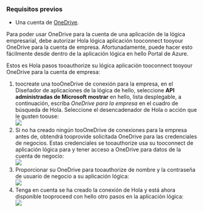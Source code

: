 ### <a name="prerequisites"></a>Requisitos previos
* Una cuenta de [OneDrive](http://OneDrive.com). 

Para poder usar OneDrive para la cuenta de una aplicación de la lógica empresarial, debe autorizar Hola lógica aplicación tooconnect tooyour OneDrive para la cuenta de empresa. Afortunadamente, puede hacer esto fácilmente desde dentro de la aplicación lógica en hello Portal de Azure. 

Estos es Hola pasos tooauthorize su lógica aplicación tooconnect tooyour OneDrive para la cuenta de empresa:

1. toocreate una tooOneDrive de conexión para la empresa, en el Diseñador de aplicaciones de la lógica de hello, seleccione **API administradas de Microsoft mostrar** en hello, lista desplegable, a continuación, escriba *OneDrive para la empresa* en el cuadro de búsqueda de Hola. Seleccione el desencadenador de Hola o acción que le gusten toouse:  
   ![](./media/connectors-create-api-onedriveforbusiness/onedriveforbusiness-1.png)
2. Si no ha creado ningún tooOneDrive de conexiones para la empresa antes de, obtendrá tooprovide solicitada OneDrive para las credenciales de negocios. Estas credenciales se tooauthorize usa su tooconnect de aplicación lógica para y tener acceso a OneDrive para datos de la cuenta de negocio:  
   ![](./media/connectors-create-api-onedriveforbusiness/onedriveforbusiness-2.png)
3. Proporcionar su OneDrive para tooauthorize de nombre y la contraseña de usuario de negocio a su aplicación lógica:  
   ![](./media/connectors-create-api-onedriveforbusiness/onedriveforbusiness-3.png)   
4. Tenga en cuenta se ha creado la conexión de Hola y está ahora disponible tooproceed con hello otro pasos en la aplicación lógica:  
   ![](./media/connectors-create-api-onedriveforbusiness/onedriveforbusiness-4.png)   

